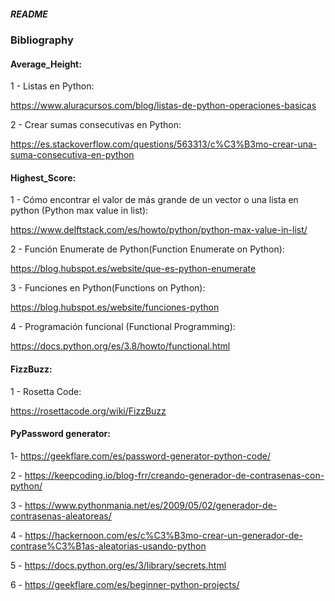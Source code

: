 ##### README


### Bibliography

#### Average_Height:

1 - Listas en Python:

https://www.aluracursos.com/blog/listas-de-python-operaciones-basicas

2 - Crear sumas consecutivas en Python:

https://es.stackoverflow.com/questions/563313/c%C3%B3mo-crear-una-suma-consecutiva-en-python

#### Highest_Score:

1 - Cómo encontrar el valor de más grande de un vector o una lista en python (Python max value in list):

https://www.delftstack.com/es/howto/python/python-max-value-in-list/

2 - Función Enumerate de Python(Function Enumerate on Python):

https://blog.hubspot.es/website/que-es-python-enumerate

3 - Funciones en Python(Functions on Python):

https://blog.hubspot.es/website/funciones-python

4 - Programación funcional (Functional Programming):

https://docs.python.org/es/3.8/howto/functional.html

#### FizzBuzz:

1 - Rosetta Code:

https://rosettacode.org/wiki/FizzBuzz

#### PyPassword generator:

1- https://geekflare.com/es/password-generator-python-code/

2 - https://keepcoding.io/blog-frr/creando-generador-de-contrasenas-con-python/

3 - https://www.pythonmania.net/es/2009/05/02/generador-de-contrasenas-aleatoreas/

4 - https://hackernoon.com/es/c%C3%B3mo-crear-un-generador-de-contrase%C3%B1as-aleatorias-usando-python

5 - https://docs.python.org/es/3/library/secrets.html

6 - https://geekflare.com/es/beginner-python-projects/
